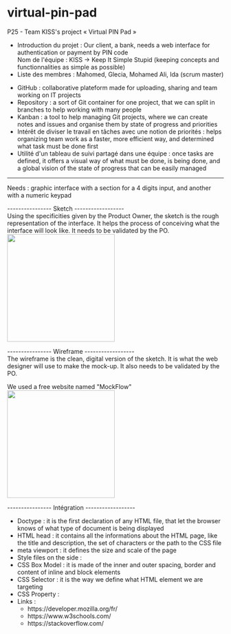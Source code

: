 # virtual-pin-pad
P25 - Team KISS's project « Virtual PIN Pad »

<ul>
    <li>Introduction du projet : Our client, a bank, needs a web interface for authentication or payment by PIN code</li>
    </li>Nom de l'équipe : KISS -> Keep It Simple Stupid (keeping concepts and functionnalities as simple as possible)</li>
    <li>Liste des membres : Mahomed, Glecia, Mohamed Ali, Ida (scrum master)</li>
</ul>

<ul>
    <li>GitHub : collaborative plateform made for uploading, sharing and team working on IT projects</li>
    <li>Repository : a sort of Git container for one project, that we can split in branches to help working with many people</li>
    <li>Kanban : a tool to help managing Git projects, where we can create notes and issues and organise them by state of progress and priorities</li>
    <li>Intérêt de diviser le travail en tâches avec une notion de priorités : helps organizing team work as a faster, more efficient way, and determined what task must be done first</li>
    <li>Utilité d'un tableau de suivi partagé dans une équipe : once tasks are defined, it offers a visual way of what must be done, is being done, and a global vision of the state of progress that can be easily managed</li>
</ul>

<hr>
Needs : graphic interface with a section for a 4 digits input, and another with a numeric keypad

---------------- Sketch ------------------
<br>
Using the specificities given by the Product Owner, the sketch is the rough representation of the interface. It helps the process of conceiving what the interface will look like. It needs to be validated by the PO.
<br>
<img src="https://user-images.githubusercontent.com/64545714/141975849-304892b7-5f7c-4f2b-a3f0-90f4815cf78d.JPG" width="250">


---------------- Wireframe ------------------
<br>
The wireframe is the clean, digital version of the sketch. It is what the web designer will use to make the mock-up. It also needs to be validated by the PO.

We used a free website named "MockFlow"
<br>
<img src="https://user-images.githubusercontent.com/64545714/141993386-3120ff27-cdd4-4e9b-9a7b-86ecf98ada24.png" width="250">


---------------- Intégration ------------------
<ul>
    <li>Doctype : it is the first declaration of any HTML file, that let the browser knows of what type of document is being displayed</li>
    <li>HTML head : it contains all the informations about the HTML page, like the title and description, the set of characters or the path to the CSS file</li>
    <li>meta viewport : it defines the size and scale of the page</li>
    <li>Style files on the side : </li>
    <li>CSS Box Model : it is made of the inner and outer spacing, border and content of inline and block elements</li>
    <li>CSS Selector : it is the way we define what HTML element we are targeting</li>
    <li>CSS Property : </li>
    <li>Links : 
        <ul>
            <li>https://developer.mozilla.org/fr/</li>
            <li>https://www.w3schools.com/</li>
            <li>https://stackoverflow.com/</li>
        </ul>
    </li>
</ul>

